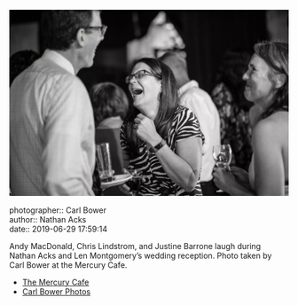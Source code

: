 ![Andy MacDonald, Chris Lindstrom, and Justine Barrone laugh](assets/2019-06-29-set-3-the-reception-23.webp)

photographer:: Carl Bower  
author:: Nathan Acks  
date:: 2019-06-29 17:59:14

Andy MacDonald, Chris Lindstrom, and Justine Barrone laugh during Nathan Acks and Len Montgomery’s wedding reception. Photo taken by Carl Bower at the Mercury Cafe.

* [The Mercury Cafe](http://mercurycafe.com)
* [Carl Bower Photos](https://carlbowerphotos.com)
